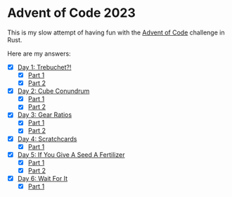 # Advent of Code 2023

This is my slow attempt of having fun with the [Advent of Code](https://adventofcode.com/) challenge in Rust.

Here are my answers:

- [x] [Day 1: Trebuchet?!](https://adventofcode.com/2023/day/1)
  - [x] [Part 1](./src/challenges/day_1.rs#L15)
  - [x] [Part 2](./src/challenges/day_1.rs#L47)
- [x] [Day 2: Cube Conundrum](https://adventofcode.com/2023/day/2)
  - [x] [Part 1](./src/challenges/day_2.rs#L16)
  - [x] [Part 2](./src/challenges/day_2.rs#L23)
- [x] [Day 3: Gear Ratios](https://adventofcode.com/2023/day/3)
  - [x] [Part 1](./src/challenges/day_3.rs#L19)
  - [x] [Part 2](./src/challenges/day_3.rs#L24)
- [x] [Day 4: Scratchcards](https://adventofcode.com/2023/day/4)
  - [x] [Part 1](./src/challenges/day_4.rs#L16)
- [x] [Day 5: If You Give A Seed A Fertilizer](https://adventofcode.com/2023/day/5)
  - [x] [Part 1](/src/challenges/day_5.rs#L79)
  - [x] [Part 2](/src/challenges/day_5.rs#L102)
- [x] [Day 6: Wait For It](https://adventofcode.com/2023/day/6)
  - [x] [Part 1](/src/challenges/day_6.rs#L81)

